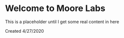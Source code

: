 # Welcome to Moore Labs
This is a placeholder until I get some real content in here

Created 4/27/2020
